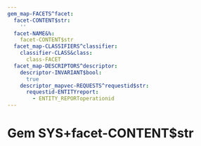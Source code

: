 ```yaml
---
gem_map-FACETS^facet:
  facet-CONTENT$str:
    ''
  facet-NAME&%:
    facet-CONTENT$str
  facet_map-CLASSIFIERS^classifier:
    classifier-CLASS&class:
      class-FACET
  facet_map-DESCRIPTORS^descriptor:
    descriptor-INVARIANT$bool:
      true
    descriptor_mapvec-REQUESTS^requestid$str:
      requestid-ENTITYreport:
        - ENTITY_REPORToperationid
---
```

# Gem SYS+facet-CONTENT$str

